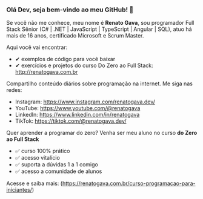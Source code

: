 ### Olá Dev, seja bem-vindo ao meu GitHub! 👋

Se você não me conhece, meu nome é **Renato Gava**, sou programador Full Stack Sênior (C# | .NET | JavaScript | TypeScript | Angular | SQL), atuo há mais de 16 anos, certificado Microsoft e Scrum Master.

Aqui você vai encontrar:
- ✔ exemplos de código para você baixar
- ✔ exercícios e projetos do curso Do Zero ao Full Stack: http://renatogava.com.br

Compartilho conteúdo diários sobre programação na internet. Me siga nas redes:
- Instagram: https://www.instagram.com/renatogava.dev/
- YouTube: https://www.youtube.com/@renatogava
- LinkedIn: https://www.linkedin.com/in/renatogava
- TikTok: https://tiktok.com/@renatogava.dev/

Quer aprender a programar do zero? Venha ser meu aluno no curso **do Zero ao Full Stack**

- ✅ curso 100% prático
- ✅ acesso vitalício
- ✅ suporta a dúvidas 1 a 1 comigo
- ✅ acesso a comunidade de alunos

Acesse e saiba mais: (https://renatogava.com.br/curso-programacao-para-iniciantes/)
